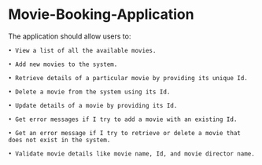 # Movie-Booking-Application

The application should allow users to:

    • View a list of all the available movies.

    • Add new movies to the system.

    • Retrieve details of a particular movie by providing its unique Id.

    • Delete a movie from the system using its Id.

    • Update details of a movie by providing its Id.

    • Get error messages if I try to add a movie with an existing Id.

    • Get an error message if I try to retrieve or delete a movie that does not exist in the system.

    • Validate movie details like movie name, Id, and movie director name.
